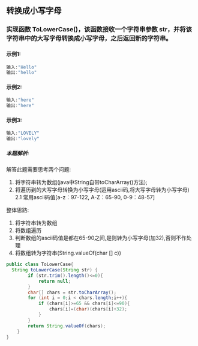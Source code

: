 ## 转换成小写字母

### 实现函数 ToLowerCase()，该函数接收一个字符串参数 str，并将该字符串中的大写字母转换成小写字母，之后返回新的字符串。

#### 示例1:

``` java
输入:"Hello"
输出:"hello"
```

#### 示例2:

``` java
输入:"here"
输出:"here"
```

#### 示例3:

``` java
输入:"LOVELY"
输出:"lovely"
```

##### 本题解析:

解答此题需要思考两个问题:
1. 将字符串转为数组(java中String自带toCharArray()方法);
2. 将遍历到的大写字母转换为小写字母(运用ascii码,将大写字母转为小写字母)
    2.1 常用ascii码值[a-z：97-122, A-Z：65-90, 0-9：48-57]

整体思路:
1. 将字符串转为数组
2. 将数组遍历
3. 判断数组的ascii码值是都在65-90之间,是则转为小写字母(加32),否则不作处理
4. 将数组转为字符串(String.valueOf(char [] c))


```java
public class ToLowerCase{
  String toLowerCase(String str) {
        if (str.trim().length()<=0){
            return null;
        }
        char[] chars = str.toCharArray();
        for (int i = 0;i < chars.length;i++){
            if (chars[i]>=65 && chars[i]<=90){
                chars[i]=(char)(chars[i]+32);
            }
        }
        return String.valueOf(chars);
    }
}
```
        
        
        
        
    
